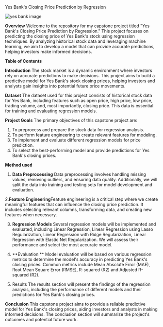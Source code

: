 Yes Bank's Closing Price Prediction by Regression


![yes bank image](https://github.com/Deeraj-sudan/Yes-bank-Ml-capstone-Project/assets/149189094/f5e70417-f8d3-42d4-a006-d9015036f703)





**Overview** Welcome to the repository for my capstone project titled "Yes Bank's Closing Price Prediction by Regression." This project focuses on predicting the closing price of Yes Bank's stock using regression techniques. By analyzing historical stock data and leveraging machine learning, we aim to develop a model that can provide accurate predictions, helping investors make informed decisions.

**Table of Contents**

**Introduction** The stock market is a dynamic environment where investors rely on accurate predictions to make decisions. This project aims to build a predictive model for Yes Bank's stock closing prices, helping investors and analysts gain insights into potential future price movements.

**Dataset** The dataset used for this project consists of historical stock data for Yes Bank, including features such as open price, high price, low price, trading volume, and, most importantly, closing price. This data is essential for training and evaluating regression models.

**Project Goals** The primary objectives of this capstone project are:

1. To preprocess and prepare the stock data for regression analysis.
2. To perform feature engineering to create relevant features for modeling.
3. To implement and evaluate different regression models for price prediction.
4. To select the best-performing model and provide predictions for Yes Bank's closing prices.

**Method used**
1. **Data Preprocessing** Data preprocessing involves handling missing values, removing outliers, and ensuring data quality. Additionally, we will split the data into training and testing sets for model development and evaluation.

2.**Feature Engineering**Feature engineering is a critical step where we create meaningful features that can influence the closing price prediction. It includes selecting relevant columns, transforming data, and creating new features when necessary.

3. **Regression Models** Several regression models will be implemented and evaluated, including Linear Regression, Linear Regression using Lasso Regularization, Linear Regression with Ridge Regularization, Linear Regression with Elastic Net Regularization. We will assess their performance and select the most accurate model.

4. **Evaluation ** Model evaluation will be based on various regression metrics to determine the model's accuracy in predicting Yes Bank's closing prices. Common metrics include Mean Absolute Error (MAE), Root Mean Square Error (RMSE), R-squared (R2) and Adjusted R-squared (R2).

5. Results The results section will present the findings of the regression analysis, including the performance of different models and their predictions for Yes Bank's closing prices.

**Conclusion**
This capstone project aims to provide a reliable predictive model for Yes Bank's closing prices, aiding investors and analysts in making informed decisions. The conclusion section will summarize the project's outcomes and potential future work.
